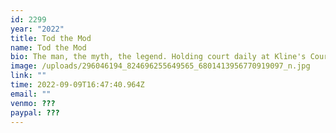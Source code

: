 ```yaml
---
id: 2299
year: "2022"
title: Tod the Mod
name: Tod the Mod
bio: T﻿he man, the myth, the legend. Holding court daily at Kline's Court.
image: /uploads/296046194_824696255649565_6801413956770919097_n.jpg
link: ""
time: 2022-09-09T16:47:40.964Z
email: ""
venmo: ???
paypal: ???
---
```

